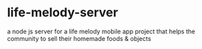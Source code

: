 # life-melody-server
a node js server for a life melody mobile app project that helps the community to sell their homemade foods &amp; objects
